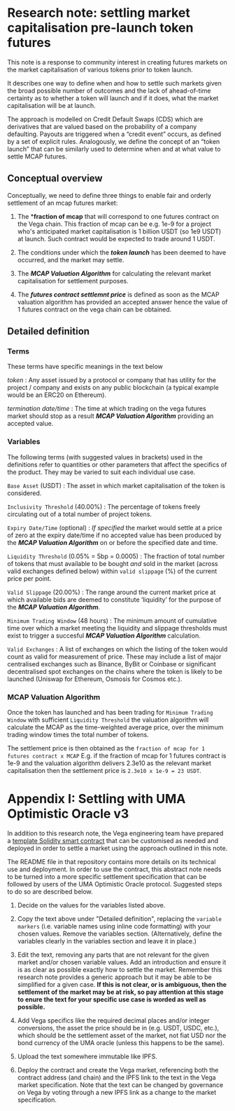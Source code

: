 # Research note: settling market capitalisation pre-launch token futures

This note is a response to community interest in creating futures markets on the market capitalisation of various tokens prior to token launch.

It describes one way to define when and how to settle such markets given the broad possible number of outcomes and the lack of ahead-of-time certainty as to whether a token will launch and if it does, what the market capitalisation will be at launch.

The approach is modelled on Credit Default Swaps (CDS) which are derivatives that are valued based on the probability of a company defaulting. Payouts are triggered when a “credit event” occurs, as defined by a set of explicit rules. Analogously, we define the concept of an “token launch” that can be similarly used to determine when and at what value to settle MCAP futures.


## Conceptual overview

Conceptually, we need to define three things to enable fair and orderly settlement of an mcap futures market:

1. The ***fraction of mcap** that will correspond to one futures contract on the Vega chain. This fraction of mcap can be e.g. 1e-9 for a project who's anticipated market capitalisation is 1 billion USDT (so 1e9 USDT) at launch. Such contract would be expected to trade around 1 USDT.  

2. The conditions under which the ***token launch*** has been deemed to have occurred, and the market may settle.

3. The ***MCAP Valuation Algorithm*** for calculating the relevant market capitalisation for settlement purposes.

4. The ***futures contract settlemnt price***  is defined as soon as the MCAP valuation algorithm has provided an accepted answer hence the value of 1 futures contract on the vega chain can be obtained.

 

## Detailed definition

### Terms

These terms have specific meanings in the text below

*token*
: Any asset issued by a protocol or company that has utility for the project / company and exists on any public blockchain (a typical example would be an ERC20 on Ethereum). 

*termination date/time*
: The time at which trading on the vega futures market should stop as a result  ***MCAP Valuation Algorithm*** providing an accepted value.


### Variables

The following terms (with suggested values in brackets) used in the definitions refer to quantities or other parameters that affect the specifics of the product. They may be varied to suit each individual use case.

`Base Asset` (USDT)
: The asset in which market capitalisation of the token is considered.

`Inclusivity Threshold` (40.00%)
: The percentage of tokens freely circulating out of a total number of project tokens.

`Expiry Date/Time` (optional)
: *If specified* the market would settle at a price of zero at the expiry date/time if no accepted value has been produced by the ***MCAP Valuation Algorithm*** on or before the specified date and time.

`Liquidity Threshold` (0.05% = 5bp = 0.0005)
: The fraction of total number of tokens that must available to be bought *and* sold in the market (across valid exchanges defined below) within `valid slippage` (%) of the current price per point.

`Valid Slippage` (20.00%)
: The range around the current market price at which available bids are deemed to constitute ‘liquidity’ for the purpose of the ***MCAP Valuation Algorithm***.

`Minimum Trading Window` (48 hours)
: The minimum amount of cumulative time over which a market meeting the liquidity and slippage thresholds must exist to trigger a succesful ***MCAP Valuation Algorithm*** calculation.

`Valid Exchanges`
: A list of exchanges on which the listing of the token would count as valid for measurement of price. These may include a list of major centralised exchanges such as Binance, ByBit or Coinbase or significant decentralised spot exchanges on the chains where the token is likely to be launched (Uniswap for Ethereum, Osmosis for Cosmos etc.).


### MCAP Valuation Algorithm

Once the token has launched and has been trading for `Minimum Trading Window` with sufficient `Liquidity Threshold` the valuation algorithm will calculate the MCAP as the time-weighted average price, over the minimum trading window times the total number of tokens.

The settlement price is then obtained as the `fraction of mcap for 1 futures contract x MCAP` E.g. if the fraction of mcap for 1 futures contract is 1e-9 and the valuation algorithm delivers 2.3e10 as the relevant market capitalisation then the settlement price is `2.3e10 x 1e-9 = 23 USDT`. 


# Appendix I: Settling with UMA Optimistic Oracle v3

In addition to this research note, the Vega engineering team have prepared a [template Solidity smart contract](https://github.com/vegaprotocol/uma-oracle-contract-template) that can be customised as needed and deployed in order to settle a market using the approach outlined in this note.

The README file in that repository contains more details on its technical use and deployment. In order to use the contract, this abstract note needs to be turned into a more specific settlement specification that can be followed by users of the UMA Optimistic Oracle protocol. Suggested steps to do so are described below.

1. Decide on the values for the variables listed above.

2. Copy the text above under "Detailed definition", replacing the `variable markers` (i.e. variable names using inline code formatting) with your chosen values. Remove the variables section. (Alternatively, define the variables clearly in the variables section and leave it in place.)

3. Edit the text, removing any parts that are not relevant for the given market and/or chosen variable values. Add an introduction and ensure it is as clear as possible exactly how to settle the market. Remember this research note provides a generic approach but it may be able to be simplified for a given case. **If this is not clear, or is ambiguous, then the settlement of the market may be at risk, so pay attention at this stage to enure the text for your specific use case is worded as well as possible.**

4. Add Vega specifics like the required decimal places and/or integer conversions, the asset the price should be in (e.g. USDT, USDC, etc.), which should be the settlement asset of the market, not fiat USD nor the bond currency of the UMA oracle (unless this happens to be the same). 

5. Upload the text somewhere immutable like IPFS.

6. Deploy the contract and create the Vega market, referencing both the contract address (and chain) and the IPFS link to the text in the Vega market specification. Note that the text can be changed by governance on Vega by voting through a new IPFS link as a change to the market specification.
